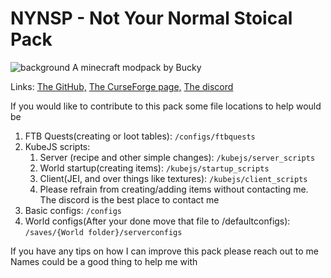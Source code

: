 # NYNSP - Not Your Normal Stoical Pack
![background](/background.png)
A minecraft modpack by Bucky

Links:
[The GitHub,](https://github.com/Stinky-c/NYNSP)
[The CurseForge page,](https://www.curseforge.com/minecraft/modpacks/nynsp-not-your-normal-stoical-pack)
[The discord](https://discord.com/invite/Htxchm8PNC)

If you would like to contribute to this pack some file locations to help would be

1. FTB Quests(creating or loot tables): `/configs/ftbquests`
1. KubeJS scripts:
    1. Server (recipe and other simple changes): `/kubejs/server_scripts` 
    1. World startup(creating items): `/kubejs/startup_scripts` 
    1. Client(JEI, and over things like textures): `/kubejs/client_scripts` 
    1. Please refrain from creating/adding items without contacting me. The discord is the best place to contact me 
1. Basic configs: `/configs`
1. World configs(After your done move that file to /defaultconfigs): `/saves/{World folder}/serverconfigs` 

If you have any tips on how I can improve this pack please reach out to me
Names could be a good thing to help me with

